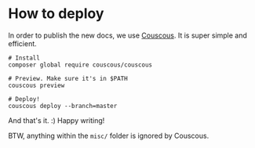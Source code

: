 # How to deploy

In order to publish the new docs, we use [Couscous](https://github.com/CouscousPHP/Couscous). It is super simple and efficient.

```
# Install
composer global require couscous/couscous

# Preview. Make sure it's in $PATH
couscous preview

# Deploy!
couscous deploy --branch=master
```

And that's it. :) Happy writing!

BTW, anything within the `misc/` folder is ignored by Couscous.
